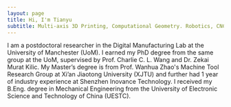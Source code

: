 ```yaml
---
layout: page
title: Hi, I'm Tianyu
subtitle: Multi-axis 3D Printing, Computational Geometry. Robotics, CNC
---
```

I am a postdoctoral researcher in the Digital Manufacturing Lab at the University of Manchester (UoM). I earned my PhD degree from the same group at the UoM, supervised by  Prof. Charlie C. L. Wang and Dr. Zekai Murat Kilic. My Master’s degree is from  Prof. Wanhua Zhao's Machine Tool  Research Group at Xi’an Jiaotong University (XJTU) and further had 1 year of industry experience at Shenzhen Inovance Technology. I received my ​B.Eng. degree in Mechanical Engineering from the University of Electronic Science and Technology of China (UESTC).
